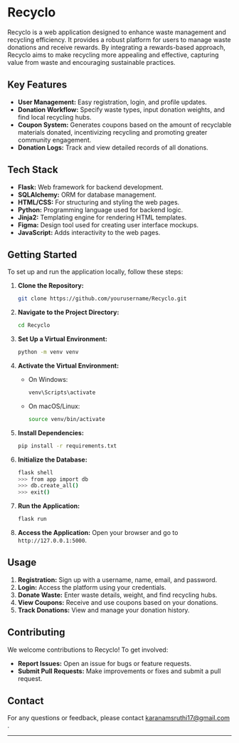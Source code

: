 # Recyclo

Recyclo is a web application designed to enhance waste management and recycling efficiency. It provides a robust platform for users to manage waste donations and receive rewards. By integrating a rewards-based approach, Recyclo aims to make recycling more appealing and effective, capturing value from waste and encouraging sustainable practices.

## Key Features

- **User Management:** Easy registration, login, and profile updates.
- **Donation Workflow:** Specify waste types, input donation weights, and find local recycling hubs.
- **Coupon System:** Generates coupons based on the amount of recyclable materials donated, incentivizing recycling and promoting greater community engagement.
- **Donation Logs:** Track and view detailed records of all donations.

## Tech Stack

- **Flask:** Web framework for backend development.
- **SQLAlchemy:** ORM for database management.
- **HTML/CSS:** For structuring and styling the web pages.
- **Python:** Programming language used for backend logic.
- **Jinja2:** Templating engine for rendering HTML templates.
- **Figma:** Design tool used for creating user interface mockups.
- **JavaScript:** Adds interactivity to the web pages.

## Getting Started

To set up and run the application locally, follow these steps:

1. **Clone the Repository:**
    ```bash
    git clone https://github.com/yourusername/Recyclo.git
    ```

2. **Navigate to the Project Directory:**
    ```bash
    cd Recyclo
    ```

3. **Set Up a Virtual Environment:**
    ```bash
    python -m venv venv
    ```

4. **Activate the Virtual Environment:**
    - On Windows:
      ```bash
      venv\Scripts\activate
      ```
    - On macOS/Linux:
      ```bash
      source venv/bin/activate
      ```

5. **Install Dependencies:**
    ```bash
    pip install -r requirements.txt
    ```

6. **Initialize the Database:**
    ```bash
    flask shell
    >>> from app import db
    >>> db.create_all()
    >>> exit()
    ```

7. **Run the Application:**
    ```bash
    flask run
    ```

8. **Access the Application:**
    Open your browser and go to `http://127.0.0.1:5000`.

## Usage

1. **Registration:** Sign up with a username, name, email, and password.
2. **Login:** Access the platform using your credentials.
3. **Donate Waste:** Enter waste details, weight, and find recycling hubs.
4. **View Coupons:** Receive and use coupons based on your donations.
5. **Track Donations:** View and manage your donation history.

## Contributing

We welcome contributions to Recyclo! To get involved:

- **Report Issues:** Open an issue for bugs or feature requests.
- **Submit Pull Requests:** Make improvements or fixes and submit a pull request.


## Contact

For any questions or feedback, please contact karanamsruthi17@gmail.com .

---
